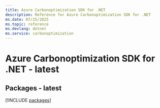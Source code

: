 ```yaml
---
title: Azure Carbonoptimization SDK for .NET
description: Reference for Azure Carbonoptimization SDK for .NET
ms.date: 07/25/2025
ms.topic: reference
ms.devlang: dotnet
ms.service: carbonoptimization
---
```

# Azure Carbonoptimization SDK for .NET - latest
## Packages - latest
[!INCLUDE [packages](carbonoptimization-index.md)]
